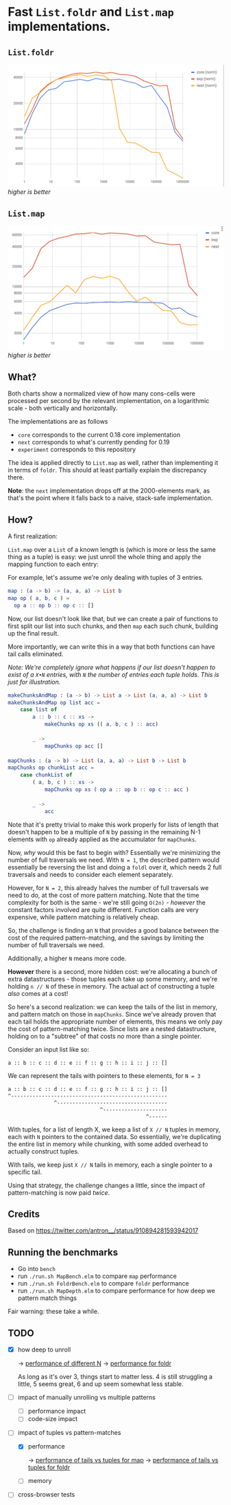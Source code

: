 # Fast `List.foldr` and `List.map` implementations.

## `List.foldr`

![map](charts/foldr.png)
_higher is better_

## `List.map`

![map](charts/map.png)
_higher is better_

## What?

Both charts show a normalized view of how many cons-cells were processed per second by the relevant implementation, on a logarithmic scale - both vertically and horizontally.

The implementations are as follows
- `core` corresponds to the current 0.18 core implementation
- `next` corresponds to what's currently pending for 0.19
- `experiment` corresponds to this repository

The idea is applied directly to `List.map` as well, rather than implementing it in terms of `foldr`. This should at least partially explain the discrepancy there.

**Note**: the `next` implementation drops off at the 2000-elements mark, as that's the point where it falls back to a naive, stack-safe implementation.

## How?

A first realization:

`List.map` over a `List` of a known length is (which is more or less the same thing as a tuple) is easy: we just unroll the whole thing and apply the mapping function to each entry:

For example, let's assume we're only dealing with tuples of 3 entries.

```elm
map : (a -> b) -> (a, a, a) -> List b
map op ( a, b, c ) =
  op a :: op b :: op c :: []
```

Now, our list doesn't look like that, but we can create a pair of functions to first split our list into such chunks, and then `map` each such chunk, building up the final result.

More importantly, we can write this in a way that both functions can have tail calls eliminated.

_Note: We're completely ignore what happens if our list doesn't happen to exist of a `X•N` entries, with `N` the number of entries each tuple holds. This is just for illustration._

```elm
makeChunksAndMap : (a -> b) -> List a -> List (a, a, a) -> List b
makeChunksAndMap op list acc =
    case list of
        a :: b :: c :: xs ->
            makeChunks op xs (( a, b, c ) :: acc)

        _ ->
            mapChunks op acc []

mapChunks : (a -> b) -> List (a, a, a) -> List b -> List b
mapChunks op chunkList acc =
    case chunkList of
        ( a, b, c ) :: xs ->
            mapChunks op xs ( op a :: op b :: op c :: acc )

        _ ->
            acc
```

Note that it's pretty trivial to make this work properly for lists of length that doesn't happen to be a multiple of `N` by passing in the remaining N-1 elements with `op` already applied as the accumulator for `mapChunks`.

Now, _why_ would this be fast to begin with? Essentially we're minimizing the number of full traversals we need. With `N = 1`, the described pattern would essentially be reversing the list and doing a `foldl` over it, which needs 2 full traversals and needs to consider each element separately.

However, for `N = 2`, this already halves the number of full traversals we need to do, at the cost of more pattern matching. Note that the time complexity for both is the same - we're still going `O(2n)` - _however_ the constant factors involved are quite different. Function calls are very expensive, while pattern matching is relatively cheap.

So, the challenge is finding an `N` that provides a good balance between the cost of the required pattern-matching, and the savings by limiting the number of full traversals we need.

Additionally, a higher `N` means more code.

**However** there is a second, more hidden cost: we're allocating a bunch of extra datastructures - those tuples each take up some memory, and we're holding `n // N` of these in memory. The actual act of constructing a tuple _also_ comes at a cost!

So here's a second realization: we can keep the tails of the list in memory, and pattern match on those in `mapChunks`. Since we've already proven that each tail holds the appropriate number of elements, this means we only pay the cost of pattern-matching twice. Since lists are a nested datastructure, holding on to a "subtree" of that costs no more than a single pointer.

Consider an input list like so:

```
a :: b :: c :: d :: e :: f :: g :: h :: i :: j :: []
```

We can represent the tails with pointers to these elements, for `N = 3`

```
a :: b :: c :: d :: e :: f :: g :: h :: i :: j :: []
^---------------------------------------------------
               ^------------------------------------
                              ^---------------------
                                             ^------
```

With tuples, for a list of length X, we keep a list of `X // N` tuples in memory, each with `N` pointers to the contained data. So essentially, we're duplicating the entire list in memory while chunking, with some added overhead to actually construct tuples.

With tails, we keep just `X // N` tails in memory, each a single pointer to a specific tail.

Using that strategy, the challenge changes a little, since the impact of pattern-matching is now paid _twice_.

## Credits

Based on https://twitter.com/antron__/status/910894281593942017

## Running the benchmarks

- Go into `bench`
- run `./run.sh MapBench.elm` to compare `map` performance
- run `./run.sh FoldrBench.elm` to compare `foldr` performance
- run `./run.sh MapDepth.elm` to compare performance for how deep we pattern match things

Fair warning: these take a while.

## TODO

- [x] how deep to unroll

  -> [performance of different N](charts/depth.png)
  -> [performance for foldr](charts/foldrdepth.png)

  As long as it's over 3, things start to matter less. 4 is still struggling a little, 5 seems great, 6 and up seem somewhat less stable.
- [ ] impact of manually unrolling vs multiple patterns
  - [ ] performance impact
  - [ ] code-size impact
- [ ] impact of tuples vs pattern-matches
  - [x] performance

    -> [performance of tails vs tuples for map](charts/tailtuplesmapperf.png)
    -> [performance of tails vs tuples for foldr](charts/tailstuplesfoldrperf.png)

  - [ ] memory
- [ ] cross-browser tests
